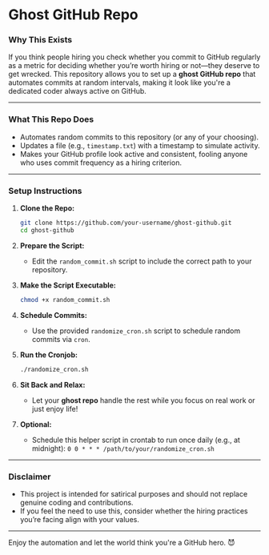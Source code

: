 
# Ghost GitHub Repo

### **Why This Exists**
If you think people hiring you check whether you commit to GitHub regularly as a metric for deciding whether you’re worth hiring or not—they deserve to get wrecked. This repository allows you to set up a **ghost GitHub repo** that automates commits at random intervals, making it look like you're a dedicated coder always active on GitHub.

---

### **What This Repo Does**
- Automates random commits to this repository (or any of your choosing).
- Updates a file (e.g., `timestamp.txt`) with a timestamp to simulate activity.
- Makes your GitHub profile look active and consistent, fooling anyone who uses commit frequency as a hiring criterion.

---

### **Setup Instructions**

1. **Clone the Repo:**
   ```bash
   git clone https://github.com/your-username/ghost-github.git
   cd ghost-github
   ```

2. **Prepare the Script:**
   - Edit the `random_commit.sh` script to include the correct path to your repository.

3. **Make the Script Executable:**
   ```bash
   chmod +x random_commit.sh
   ```

4. **Schedule Commits:**
   - Use the provided `randomize_cron.sh` script to schedule random commits via `cron`.

5. **Run the Cronjob:**
   ```bash
   ./randomize_cron.sh
   ```

6. **Sit Back and Relax:**
   - Let your **ghost repo** handle the rest while you focus on real work or just enjoy life!

7. **Optional:**
   - Schedule this helper script in crontab to run once daily (e.g., at midnight):
     `0 0 * * * /path/to/your/randomize_cron.sh`
---

### **Disclaimer**
- This project is intended for satirical purposes and should not replace genuine coding and contributions.
- If you feel the need to use this, consider whether the hiring practices you’re facing align with your values.

---

Enjoy the automation and let the world think you're a GitHub hero. 😈

